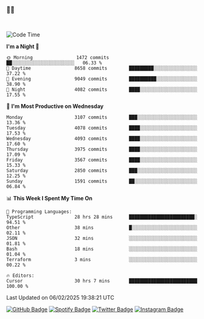 ### 🤙🍺

<!-- <a href="https://github-readme-stats.vercel.app/api?username=hzak2xx&count_private=true&show_icons=true&theme=dracula">
  <img align="center" src="https://github-readme-stats.vercel.app/api?username=hzak2xx&count_private=true&show_icons=true&theme=dracula" />
</a>
</br> -->
</br>

<!--START_SECTION:waka-->
![Code Time](http://img.shields.io/badge/Code%20Time-3%2C742%20hrs%2015%20mins-blue)

**I'm a Night 🦉** 

```text
🌞 Morning                1472 commits        ██░░░░░░░░░░░░░░░░░░░░░░░   06.33 % 
🌆 Daytime                8658 commits        █████████░░░░░░░░░░░░░░░░   37.22 % 
🌃 Evening                9049 commits        ██████████░░░░░░░░░░░░░░░   38.90 % 
🌙 Night                  4082 commits        ████░░░░░░░░░░░░░░░░░░░░░   17.55 % 
```
📅 **I'm Most Productive on Wednesday** 

```text
Monday                   3107 commits        ███░░░░░░░░░░░░░░░░░░░░░░   13.36 % 
Tuesday                  4078 commits        ████░░░░░░░░░░░░░░░░░░░░░   17.53 % 
Wednesday                4093 commits        ████░░░░░░░░░░░░░░░░░░░░░   17.60 % 
Thursday                 3975 commits        ████░░░░░░░░░░░░░░░░░░░░░   17.09 % 
Friday                   3567 commits        ████░░░░░░░░░░░░░░░░░░░░░   15.33 % 
Saturday                 2850 commits        ███░░░░░░░░░░░░░░░░░░░░░░   12.25 % 
Sunday                   1591 commits        ██░░░░░░░░░░░░░░░░░░░░░░░   06.84 % 
```


📊 **This Week I Spent My Time On** 

```text
💬 Programming Languages: 
TypeScript               28 hrs 28 mins      ████████████████████████░   94.51 % 
Other                    38 mins             █░░░░░░░░░░░░░░░░░░░░░░░░   02.11 % 
JSON                     32 mins             ░░░░░░░░░░░░░░░░░░░░░░░░░   01.81 % 
Bash                     18 mins             ░░░░░░░░░░░░░░░░░░░░░░░░░   01.04 % 
Terraform                3 mins              ░░░░░░░░░░░░░░░░░░░░░░░░░   00.22 % 

🔥 Editors: 
Cursor                   30 hrs 7 mins       █████████████████████████   100.00 % 
```


 Last Updated on 06/02/2025 19:38:21 UTC
<!--END_SECTION:waka-->

[![GitHub Badge](https://img.shields.io/badge/GitHub-100000?style=for-the-badge&logo=github&logoColor=white)](https://github.com/hzak2xx)
[![Spotify Badge](https://img.shields.io/badge/Spotify-1ED760?&style=for-the-badge&logo=spotify&logoColor=white)](https://open.spotify.com/user/uf90s6sbbh75a1mt44clkhkvf)
[![Twitter Badge](https://img.shields.io/badge/Twitter-1DA1F2?style=for-the-badge&logo=twitter&logoColor=white)](https://twitter.com/hzak2xx)
[![Instagram Badge](https://img.shields.io/badge/Instagram-E4405F?style=for-the-badge&logo=instagram&logoColor=white)](https://www.instagram.com/hzak2xx/)
